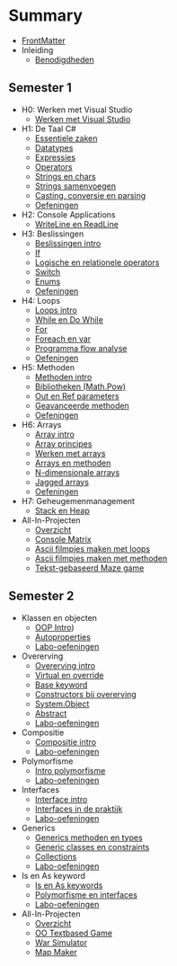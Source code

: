 # Summary

* [FrontMatter](README.md)
* Inleiding
  * [Benodigdheden](0_intro/benodigdheden.md)

## Semester 1
* H0: Werken met Visual Studio
  * [Werken met Visual Studio](0_intro/1_werkenmetvs.md) 
* H1: De Taal C#
  * [Essentiele zaken](1_csharpbasics/0_csharpessentials.md)
  * [Datatypes](1_csharpbasics/1_datatypes.md)
  * [Expressies](1_csharpbasics/2_expressies.md)
  * [Operators](1_csharpbasics/3_operators.md)
  * [Strings en chars](1_csharpbasics/5_chars_strings.md)
  * [Strings samenvoegen](1_csharpbasics/6_stringInterpolation.md)
  * [Casting, conversie en parsing](1_csharpbasics/4_converteren_casting.md)
  * [Oefeningen](1_csharpbasics/A_Practica.md)
* H2: Console Applications
   * [WriteLine en ReadLine](0_intro/2_console.md)
* H3: Beslissingen
  * [Beslissingen intro](2_beslissingen/0_beslissingen_intro.md)
  * [If](2_beslissingen/0_if.md)
  * [Logische en relationele operators](2_beslissingen/1_logic_and_relationsoperator.md)
  * [Switch](2_beslissingen/2_switch.md)
  * [Enums](2_beslissingen/3_enum.md)
  * [Oefeningen](2_beslissingen/A_Practica.md)
* H4: Loops
  * [Loops intro](3_herhalingen/0_loops_intro.md)
  * [While en Do While](3_herhalingen/1_while_dowhile.md)
  * [For](3_herhalingen/2_for.md)
  * [Foreach en var](3_herhalingen/3_foreach.md)
  * [Programma flow analyse](3_herhalingen/4_programflow.md)
  * [Oefeningen](3_herhalingen/A_Practica.md)
* H5: Methoden
  * [Methoden intro](4_methoden/0_intromethods.MD)
  * [Bibliotheken (Math.Pow)](4_methoden/1_bibliotheken.MD)
  * [Out en Ref parameters](4_methoden/2_outenref.MD)
  * [Geavanceerde methoden](4_methoden/3_advancedmethod.md)
  * [Oefeningen](4_methoden/A_Practica.md)
* H6: Arrays
  * [Array intro](5_arrays/0_ArraysIntro.md)
  * [Array principes](5_arrays/1_ArraysBasics.md)
  * [Werken met arrays](5_arrays/2_werken_met_arrays.md)
  * [Arrays en methoden](5_arrays/3_arrays_en_methoden.md)
  * [N-dimensionale arrays](5_arrays/4_ndimensionalArrays.md)
  * [Jagged arrays](5_arrays/5_jaggedArrays.md)
  * [Oefeningen](5_arrays/A_Practica.md)
* H7: Geheugemenmanagement
   * [Stack en Heap](5_arrays/6_memorymanagement.md)
* All-In-Projecten
  * [Overzicht](A_DEEL1_AllInOne/0_Deel1_IntroductieAllInOne.md)
  * [Console Matrix](A_DEEL1_AllInOne/1_ConsoleMatrix.md)
  * [Ascii filmpjes maken met loops](A_DEEL1_AllInOne/3_AsciiMovieWithLoops.md)
  * [Ascii filmpjes maken met methoden](A_DEEL1_AllInOne/2_AsciiMoviesWithMethods.md)
  * [Tekst-gebaseerd Maze game](A_DEEL1_AllInOne/4_MazeGame.md)



## Semester 2

* Klassen en objecten
  * [OOP Intro](6_klassen_en_objecten/0_oop_intro.md))
  * [Autoproperties](6_klassen_en_objecten/3_autoprop.md)
  * [Labo-oefeningen](6_klassen_en_objecten/A_Practica.md)
* Overerving
  * [Overerving intro](7_overerving/0_overerving_intro.MD)
  * [Virtual en override](7_overerving/1_virtual_override.md)
  * [Base keyword](7_overerving/2_base.md)
  * [Constructors bij overerving](7_overerving/3_constructors_inheritance.md)
  * [System.Object](7_overerving/4_System_Object.md)
  * [Abstract](7_overerving/5_abstract.md)
  * [Labo-oefeningen](7_overerving/A_Practica.md)
* Compositie
  * [Compositie intro](8_compositie/0_compositie_intro.MD)
  * [Labo-oefeningen](8_compositie/A_Practica.md)
* Polymorfisme
  * [Intro polymorfisme](11_polymorfisme/11_polymo_intro.MD)
  * [Labo-oefeningen](11_polymorfisme/A_Practica.md)
* Interfaces
  * [Interface intro](9_interfaces/1_Interface_intro.MD) 
  * [Interfaces in de praktijk](9_interfaces/2_InterfacesInPraktijk.md)
  * [Labo-oefeningen](9_interfaces/A_Practica.md)
* Generics
  * [Generics methoden en types](10_generics/0_generics_intro.MD)
  * [Generic classes en constraints](10_generics/2_genericclasses_en_constraints.md)
  * [Collections](10_generics/8_Collections.md)
  * [Labo-oefeningen](10_generics/A_Practica.md)
* Is en As keyword
  * [Is en As keywords](12_IsAs/1_IsAs.md)
  * [Polymorfisme en interfaces](12_IsAs/2_Polymorfisme_Interfaces.md)
  * [Labo-oefeningen](12_IsAs/A_Practica.md)
* All-In-Projecten
  * [Overzicht](A_DEEL2_AllInOne/0_Deel2_IntroductieAllInOne.md)
  * [OO Textbased Game](A_DEEL2_AllInOne/2_OOTextGame.md)
  * [War Simulator](A_DEEL2_AllInOne/3_WarGame.md)
  * [Map Maker](A_DEEL2_AllInOne/1_MapMapker.md) 

